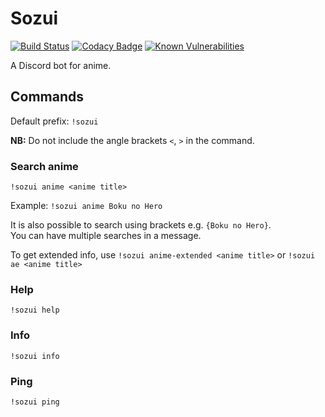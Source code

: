# Sozui

[![Build Status](https://travis-ci.org/ColMarek/Sozui.svg?branch=master)](https://travis-ci.org/ColMarek/Sozui)
[![Codacy Badge](https://api.codacy.com/project/badge/Grade/17a474d963f14101b480b98fa25f8f40)](https://www.codacy.com/app/ColMarek/Sozui?utm_source=github.com&utm_medium=referral&utm_content=ColMarek/Sozui&utm_campaign=Badge_Grade)
[![Known Vulnerabilities](https://snyk.io/test/github/ColMarek/Sozui/badge.svg?targetFile=package.json)](https://snyk.io/test/github/ColMarek/Sozui?targetFile=package.json)

A Discord bot for anime.

## Commands

Default prefix: `!sozui`

**NB:** Do not include the angle brackets `<`, `>` in the command.

### Search anime

`!sozui anime <anime title>`

Example: `!sozui anime Boku no Hero`

It is also possible to search using brackets e.g. `{Boku no Hero}`.  
You can have multiple searches in a message.

To get extended info, use `!sozui anime-extended <anime title>` or `!sozui ae <anime title>`

### Help

`!sozui help`

### Info

`!sozui info`

### Ping

`!sozui ping`
